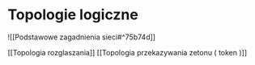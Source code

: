 # Topologie logiczne
![[Podstawowe zagadnienia sieci#^75b74d]]

[[Topologia rozglaszania]]
[[Topologia przekazywania zetonu ( token )]]